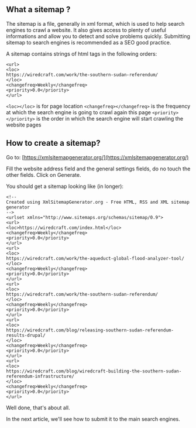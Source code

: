 ## What a sitemap ?
The sitemap is a file, generally in xml format, which is used to help search engines to crawl a website.
It also gives access to plenty of useful informations and allow you to detect and solve problems quickly.
Submitting sitemap to search engines is recommended as a SEO good practice.

A sitemap contains strings of html tags in the following orders:

```    
<url>
<loc>
https://wiredcraft.com/work/the-southern-sudan-referendum/
</loc>
<changefreq>Weekly</changefreq>
<priority>0.0</priority>
</url>
```

`<loc></loc>` is for page location
`<changefreq></changefreq>` is the frequency at which the search engine is going to crawl again this page
`<priority></priority>` is the order in which the search engine will start crawling the website pages

## How to create a sitemap?

Go to:
[https://xmlsitemapgenerator.org/](https://xmlsitemapgenerator.org/)


Fill the website address field and the general settings fields, do no touch the other fields. Click on Generate.

You should get a sitemap looking like (in longer):

```
<!--
Created using XmlSitemapGenerator.org - Free HTML, RSS and XML sitemap generator
-->
<urlset xmlns="http://www.sitemaps.org/schemas/sitemap/0.9">
<url>
<loc>https://wiredcraft.com/index.html</loc>
<changefreq>Weekly</changefreq>
<priority>0.0</priority>
</url>
<url>
<loc>
https://wiredcraft.com/work/the-aqueduct-global-flood-analyzer-tool/
</loc>
<changefreq>Weekly</changefreq>
<priority>0.0</priority>
</url>
<url>
<loc>
https://wiredcraft.com/work/the-southern-sudan-referendum/
</loc>
<changefreq>Weekly</changefreq>
<priority>0.0</priority>
</url>
<url>
<loc>
https://wiredcraft.com/blog/releasing-southern-sudan-referendum-results-drupal/
</loc>
<changefreq>Weekly</changefreq>
<priority>0.0</priority>
</url>
<url>
<loc>
https://wiredcraft.com/blog/wiredcraft-building-the-southern-sudan-referendum-infrastructure/
</loc>
<changefreq>Weekly</changefreq>
<priority>0.0</priority>
</url> 
```

Well done, that's about all. 

In the next article, we'll see how to submit it to the main search engines.